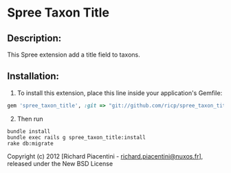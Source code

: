 Spree Taxon Title
=================

Description:
------------

This Spree extension add a title field to taxons.

Installation:
------------

1. To install this extension, place this line inside your application's Gemfile:

```ruby
gem 'spree_taxon_title', :git => "git://github.com/ricp/spree_taxon_title"
```

2. Then run

```
bundle install
bundle exec rails g spree_taxon_title:install
rake db:migrate
```

Copyright (c) 2012 [Richard Piacentini - richard.piacentini@nuxos.fr], released under the New BSD License

